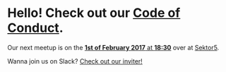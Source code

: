 # Hello! Check out our [Code of Conduct](/conduct).

Our next meetup is on the [__1st of February 2017__ at __18:30__](https://www.facebook.com/events/2216268771930620/) over at [Sektor5](http://www.sektor5.at/).

Wanna join us on Slack? [Check out our inviter!](http://rubyhabits.herokuapp.com/)
